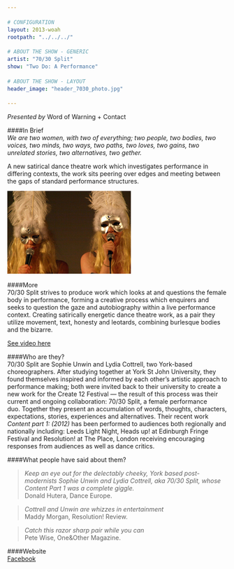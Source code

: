 ```yaml
---

# CONFIGURATION
layout: 2013-woah
rootpath: "../../../"

# ABOUT THE SHOW - GENERIC
artist: "70/30 Split"
show: "Two Do: A Performance"

# ABOUT THE SHOW - LAYOUT
header_image: "header_7030_photo.jpg"

---
```

*Presented by* Word of Warning + Contact
        
####In Brief    
*We are two women, with two of everything; two people, two bodies, two voices, two minds, two ways, two paths, two loves, two gains, two unrelated stories, two alternatives, two gether.*       
        
A new satirical dance theatre work which investigates performance in differing contexts, the work sits peering over edges and meeting between the gaps of standard performance structures.    
       
![70/30 Split](7030.jpg)    
       
####More    
70/30 Split strives to produce work which looks at and questions the female body in performance, forming a creative process which enquirers and seeks to question the gaze and autobiography within a live performance context. Creating satirically energetic dance theatre work, as a pair they utilize movement, text, honesty and leotards, combining burlesque bodies and the bizarre.    
      
[See video here](https://vimeo.com/61264484)    
       
####Who are they?    
70/30 Split are Sophie Unwin and Lydia Cottrell, two York-based choreographers. After studying together at York St John University, they found themselves inspired and informed by each other’s artistic approach to performance making; both were invited back to their university to create a new work for the Create 12 Festival — the result of this process was their current and ongoing collaboration: 70/30 Split, a female performance duo. Together they present an accumulation of words, thoughts, characters, expectations, stories, experiences and alternatives. Their recent work *Content part 1: (2012)* has been performed to audiences both regionally and nationally including: Leeds Light Night, Heads up! at Edinburgh Fringe Festival and Resolution! at The Place, London receiving encouraging responses from audiences as well as dance critics.     
      
####What people have said about them?
>*Keep an eye out for the delectably cheeky, York based post-modernists Sophie Unwin and Lydia Cottrell, aka 70/30 Split, whose Content Part 1 was a complete giggle.*<br>Donald Hutera, Dance Europe.    

>*Cottrell and Unwin are whizzes in entertainment*<br>Maddy Morgan, Resolution! Review.    

>*Catch this razor sharp pair while you can*<br>Pete Wise, One&Other Magazine.

####Website   
[Facebook](http://facebook.com/7030split)
